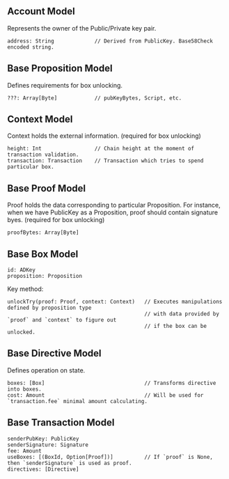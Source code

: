 
## Account Model
Represents the owner of the Public/Private key pair.

    address: String             // Derived from PublicKey. Base58Check encoded string.  

## Base Proposition Model
Defines requirements for box unlocking.

    ???: Array[Byte]            // pubKeyBytes, Script, etc.
    
## Context Model
Context holds the external information. (required for box unlocking)

    height: Int                 // Chain height at the moment of transaction validation.
    transaction: Transaction    // Transaction which tries to spend particular box.
    
## Base Proof Model
Proof holds the data corresponding to particular Proposition. 
For instance, when we have PublicKey as a Proposition, proof should contain signature byes.
(required for box unlocking)

    proofBytes: Array[Byte]
    
## Base Box Model

    id: ADKey
    proposition: Proposition
    
Key method:

    unlockTry(proof: Proof, context: Context)   // Executes manipulations defined by proposition type 
                                                // with data provided by `proof` and `context` to figure out
                                                // if the box can be unlocked.
                                                
## Base Directive Model
Defines operation on state. 

    boxes: [Box]                                // Transforms directive into boxes.
    cost: Amount                                // Will be used for `transaction.fee` minimal amount calculating.

## Base Transaction Model

    senderPubKey: PublicKey
    senderSignature: Signature
    fee: Amount
    useBoxes: [(BoxId, Option[Proof])]          // If `proof` is None, then `senderSignature` is used as proof.
    directives: [Directive]

